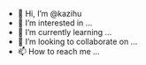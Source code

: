 - 👋 Hi, I’m @kazihu
- 👀 I’m interested in ...
- 🌱 I’m currently learning ...
- 💞️ I’m looking to collaborate on ...
- 📫 How to reach me ...

<!---
kazihu/kazihu is a ✨ special ✨ repository because its `README.md` (this file) appears on your GitHub profile.
You can click the Preview link to take a look at your changes.
--->
